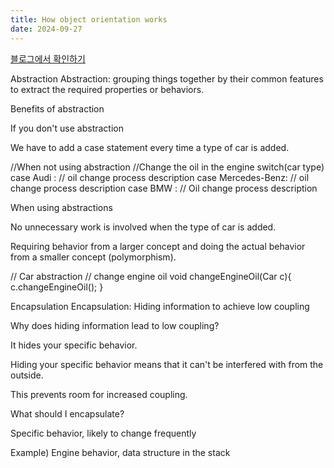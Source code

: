 ```yaml
---
title: How object orientation works
date: 2024-09-27
---
```

<a href="https://bong0920.tistory.com/2" class="btn btn-primary">블로그에서 확인하기</a>


<!--more-->

Abstraction
Abstraction: grouping things together by their common features to extract the required properties or behaviors.

 

Benefits of abstraction

If you don't use abstraction

We have to add a case statement every time a type of car is added.

//When not using abstraction
//Change the oil in the engine
switch(car type)
  case Audi : // oil change process description
  case Mercedes-Benz: // oil change process description
  case BMW : // Oil change process description
 

When using abstractions

No unnecessary work is involved when the type of car is added.

Requiring behavior from a larger concept and doing the actual behavior from a smaller concept (polymorphism).

// Car abstraction
// change engine oil
void changeEngineOil(Car c){
  c.changeEngineOil();
}
 

Encapsulation
Encapsulation: Hiding information to achieve low coupling

 

Why does hiding information lead to low coupling?

It hides your specific behavior.

Hiding your specific behavior means that it can't be interfered with from the outside.

This prevents room for increased coupling.

 

What should I encapsulate?

Specific behavior, likely to change frequently

Example) Engine behavior, data structure in the stack
